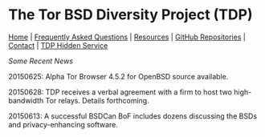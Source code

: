 # The Tor BSD Diversity Project (TDP) #

[Home](index.html) | [Frequently Asked Questions](faq.html) | [Resources](resources.html) | [GitHub Repositories](https://github.com/torbsd) | [Contact](contact.html) | [TDP Hidden Service](http://bptfp7py2wclht26.onion/)

_Some Recent News_

20150625: Alpha Tor Browser 4.5.2 for OpenBSD source available.

20150628: TDP receives a verbal agreement with a firm to host two high-bandwidth Tor relays. Details forthcoming.

20150613: A successful BSDCan BoF includes dozens discussing the BSDs and privacy-enhancing software.
